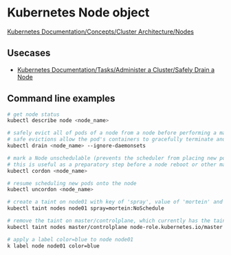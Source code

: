 # Kubernetes Node object

[Kubernetes Documentation/Concepts/Cluster Architecture/Nodes](https://kubernetes.io/docs/concepts/architecture/nodes/)

## Usecases

* [Kubernetes Documentation/Tasks/Administer a Cluster/Safely Drain a Node](https://kubernetes.io/docs/tasks/administer-cluster/safely-drain-node/)

## Command line examples

```bash
# get node status
kubectl describe node <node_name>

# safely evict all of pods of a node from a node before performing a maintenance on the node (e.g. kernel upgrade, hardware maintenance, etc.)
# safe evictions allow the pod's containers to gracefully terminate and will respect the PodDisruptionBudgets you have specified
kubectl drain <node_name> --ignore-daemonsets

# mark a Node unschedulable (prevents the scheduler from placing new pods onto the Node, but does not affect existing Pods on the Node)
# this is useful as a preparatory step before a node reboot or other maintenance
kubectl cordon <node_name>

# resume scheduling new pods onto the node
kubectl uncordon <node_name>

# create a taint on node01 with key of 'spray', value of 'mortein' and effect of 'NoSchedule'
kubectl taint nodes node01 spray=mortein:NoSchedule

# remove the taint on master/controlplane, which currently has the taint effect of NoSchedule
kubectl taint nodes master/controlplane node-role.kubernetes.io/master:NoSchedule-

# apply a label color=blue to node node01
k label node node01 color=blue
```
